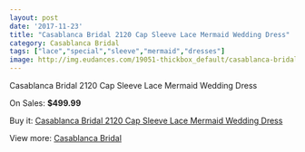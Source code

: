 ```yaml
---
layout: post
date: '2017-11-23'
title: "Casablanca Bridal 2120 Cap Sleeve Lace Mermaid Wedding Dress"
category: Casablanca Bridal
tags: ["lace","special","sleeve","mermaid","dresses"]
image: http://img.eudances.com/19051-thickbox_default/casablanca-bridal-2120-cap-sleeve-lace-mermaid-wedding-dress.jpg
---
```

Casablanca Bridal 2120 Cap Sleeve Lace Mermaid Wedding Dress

On Sales: **$499.99**
<a href="https://www.eudances.com/en/casablanca-bridal/5666-casablanca-bridal-2120-cap-sleeve-lace-mermaid-wedding-dress.html"><amp-img layout="responsive" width="600" height="600" src="//img.eudances.com/19051-thickbox_default/casablanca-bridal-2120-cap-sleeve-lace-mermaid-wedding-dress.jpg" alt="Casablanca Bridal 2120 Cap Sleeve Lace Mermaid Wedding Dress 0" /></a>
<a href="https://www.eudances.com/en/casablanca-bridal/5666-casablanca-bridal-2120-cap-sleeve-lace-mermaid-wedding-dress.html"><amp-img layout="responsive" width="600" height="600" src="//img.eudances.com/19053-thickbox_default/casablanca-bridal-2120-cap-sleeve-lace-mermaid-wedding-dress.jpg" alt="Casablanca Bridal 2120 Cap Sleeve Lace Mermaid Wedding Dress 1" /></a>
<a href="https://www.eudances.com/en/casablanca-bridal/5666-casablanca-bridal-2120-cap-sleeve-lace-mermaid-wedding-dress.html"><amp-img layout="responsive" width="600" height="600" src="//img.eudances.com/19052-thickbox_default/casablanca-bridal-2120-cap-sleeve-lace-mermaid-wedding-dress.jpg" alt="Casablanca Bridal 2120 Cap Sleeve Lace Mermaid Wedding Dress 2" /></a>

Buy it: [Casablanca Bridal 2120 Cap Sleeve Lace Mermaid Wedding Dress](https://www.eudances.com/en/casablanca-bridal/5666-casablanca-bridal-2120-cap-sleeve-lace-mermaid-wedding-dress.html "Casablanca Bridal 2120 Cap Sleeve Lace Mermaid Wedding Dress")

View more: [Casablanca Bridal](https://www.eudances.com/en/4-casablanca-bridal "Casablanca Bridal")